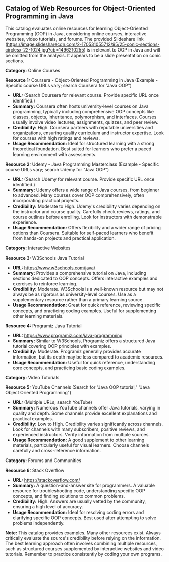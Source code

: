 ## Catalog of Web Resources for Object-Oriented Programming in Java

This catalog evaluates online resources for learning Object-Oriented Programming (OOP) in Java, considering online courses, interactive websites, video tutorials, and forums.  The provided Slideshare link (https://image.slidesharecdn.com/2-170531055712/95/25-conic-sections-circlesx-22-1024.jpg?cb=1496210255) is irrelevant to OOP in Java and will be omitted from the analysis.  It appears to be a slide presentation on conic sections.


**Category:** Online Courses

**Resource 1:**  Coursera - Object-Oriented Programming in Java (Example -  Specific course URLs vary; search Coursera for "Java OOP")

* **URL:** (Search Coursera for relevant course.  Provide specific URL once identified.)
* **Summary:** Coursera often hosts university-level courses on Java programming, typically including comprehensive OOP concepts like classes, objects, inheritance, polymorphism, and interfaces.  Courses usually involve video lectures, assignments, quizzes, and peer review.
* **Credibility:** High. Coursera partners with reputable universities and organizations, ensuring quality curriculum and instructor expertise.  Look for courses with high ratings and reviews.
* **Usage Recommendation:** Ideal for structured learning with a strong theoretical foundation. Best suited for learners who prefer a paced learning environment with assessments.


**Resource 2:** Udemy - Java Programming Masterclass (Example - Specific course URLs vary; search Udemy for "Java OOP")

* **URL:** (Search Udemy for relevant course. Provide specific URL once identified.)
* **Summary:** Udemy offers a wide range of Java courses, from beginner to advanced.  Many courses cover OOP comprehensively, often incorporating practical projects.
* **Credibility:** Moderate to High. Udemy's credibility varies depending on the instructor and course quality. Carefully check reviews, ratings, and course outlines before enrolling. Look for instructors with demonstrable experience.
* **Usage Recommendation:** Offers flexibility and a wider range of pricing options than Coursera.  Suitable for self-paced learners who benefit from hands-on projects and practical application.


**Category:** Interactive Websites

**Resource 3:**  W3Schools Java Tutorial

* **URL:** https://www.w3schools.com/java/
* **Summary:** Provides a comprehensive tutorial on Java, including sections dedicated to OOP concepts. Offers interactive examples and exercises to reinforce learning.
* **Credibility:** Moderate. W3Schools is a well-known resource but may not always be as rigorous as university-level courses.  Use as a supplementary resource rather than a primary learning source.
* **Usage Recommendation:** Great for quick reference, reviewing specific concepts, and practicing coding examples.  Useful for supplementing other learning materials.


**Resource 4:**  Programiz Java Tutorial

* **URL:** https://www.programiz.com/java-programming
* **Summary:** Similar to W3Schools, Programiz offers a structured Java tutorial covering OOP principles with examples.
* **Credibility:** Moderate.  Programiz generally provides accurate information, but its depth may be less compared to academic resources.
* **Usage Recommendation:** Useful for quick reference, understanding core concepts, and practicing basic coding examples.


**Category:** Video Tutorials

**Resource 5:** YouTube Channels (Search for "Java OOP tutorial," "Java Object Oriented Programming")

* **URL:** (Multiple URLs; search YouTube)
* **Summary:** Numerous YouTube channels offer Java tutorials, varying in quality and depth.  Some channels provide excellent explanations and practical examples.
* **Credibility:** Low to High.  Credibility varies significantly across channels.  Look for channels with many subscribers, positive reviews, and experienced instructors. Verify information from multiple sources.
* **Usage Recommendation:** A good supplement to other learning materials, particularly useful for visual learners.  Choose channels carefully and cross-reference information.


**Category:** Forums and Communities

**Resource 6:** Stack Overflow

* **URL:** https://stackoverflow.com/
* **Summary:** A question-and-answer site for programmers.  A valuable resource for troubleshooting code, understanding specific OOP concepts, and finding solutions to common problems.
* **Credibility:** High.  Answers are usually vetted by the community, ensuring a high level of accuracy.
* **Usage Recommendation:**  Ideal for resolving coding errors and clarifying specific OOP concepts.  Best used after attempting to solve problems independently.


**Note:**  This catalog provides examples.  Many other resources exist. Always critically evaluate the source's credibility before relying on the information.  The best learning approach often involves combining multiple resources, such as structured courses supplemented by interactive websites and video tutorials. Remember to practice consistently by coding your own programs.